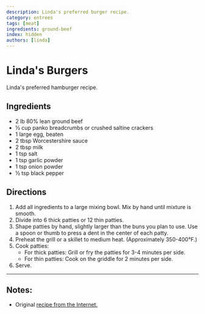 ```yaml
---
description: Linda's preferred burger recipe.
category: entrees
tags: [meat]
ingredients: ground-beef
index: hidden
authors: [linda]
---
```


# Linda's Burgers

Linda's preferred hamburger recipe.

## Ingredients
- 2 lb 80% lean ground beef
- ½ cup panko breadcrumbs or crushed saltine crackers
- 1 large egg, beaten
- 2 tbsp Worcestershire sauce
- 2 tbsp milk
- 1 tsp salt
- 1 tsp garlic powder
- 1 tsp onion powder
- ½ tsp black pepper

## Directions

1. Add all ingredients to a large mixing bowl. Mix by hand until mixture is smooth. 
2. Divide into 6 thick patties or 12 thin patties.
3. Shape patties by hand, slightly larger than the buns you plan to use. Use a spoon or thumb to press a dent in the center of each patty. 
4. Preheat the grill or a skillet to medium heat. (Approximately 350-400°F.)
5. Cook patties:
    - For thick patties: Grill or fry the patties for 3-4 minutes per side.
    - For thin patties: Cook on the griddle for 2 minutes per side.
6. Serve.

* * * 

## Notes:

  - Original [recipe from the Internet.](https://www.aspicyperspective.com/best-hamburger-patty-recipe/)
